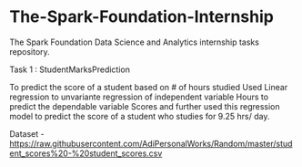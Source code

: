 # The-Spark-Foundation-Internship

The Spark Foundation Data Science and Analytics internship tasks repository.

Task 1 : StudentMarksPrediction

To predict the score of a student based on # of hours studied Used Linear regression to unvariante regression of independent variable Hours to predict the dependable variable Scores and further used this regression model to predict the score of a student who studies for 9.25 hrs/ day.

Dataset - https://raw.githubusercontent.com/AdiPersonalWorks/Random/master/student_scores%20-%20student_scores.csv
